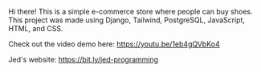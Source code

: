 Hi there! This is a simple e-commerce store where people can buy shoes.
This project was made using Django, Tailwind, PostgreSQL, JavaScript, HTML, and CSS.

Check out the video demo here: https://youtu.be/1eb4gQVbKo4

Jed's website: https://bit.ly/jed-programming